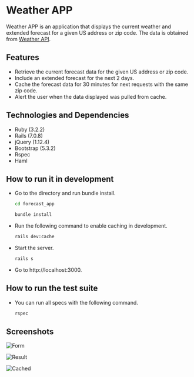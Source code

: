 # Weather APP

Weather APP is an application that displays the current weather and extended forecast for a given US address or zip code. The data is obtained from [Weather API](https://www.weatherapi.com/).

## Features

* Retrieve the current forecast data for the given US address or zip code.
* Include an extended forecast for the next 2 days.
* Cache the forecast data for 30 minutes for next requests with the same zip code.
* Alert the user when the data displayed was pulled from cache.

## Technologies and Dependencies

 * Ruby (3.2.2)
 * Rails (7.0.8)
 * jQuery (1.12.4)
 * Bootstrap (5.3.2)
 * Rspec
 * Haml
 
 ## How to run it in development

* Go to the directory and run bundle install.

    ```bash
    cd forecast_app
    ```
    ```bash
    bundle install
    ```
* Run the following command to enable caching in development.

    ```bash
    rails dev:cache
    ```
* Start the server.

    ```bash
    rails s
    ```

* Go to http://localhost:3000.


 ## How to run the test suite

* You can run all specs with the following command.

    ```bash
    rspec
    ```
 ## Screenshots


![Form](https://github.com/ynes/forecast_app/assets/343013/5dee7d12-48da-4274-b100-e8fa6652952d)

![Result](https://github.com/ynes/forecast_app/assets/343013/a4b751f4-bbb0-430c-83b3-afb24450ac58)

![Cached](https://github.com/ynes/forecast_app/assets/343013/0a0f83d2-b377-4406-87cd-9111b4dc7a40)

